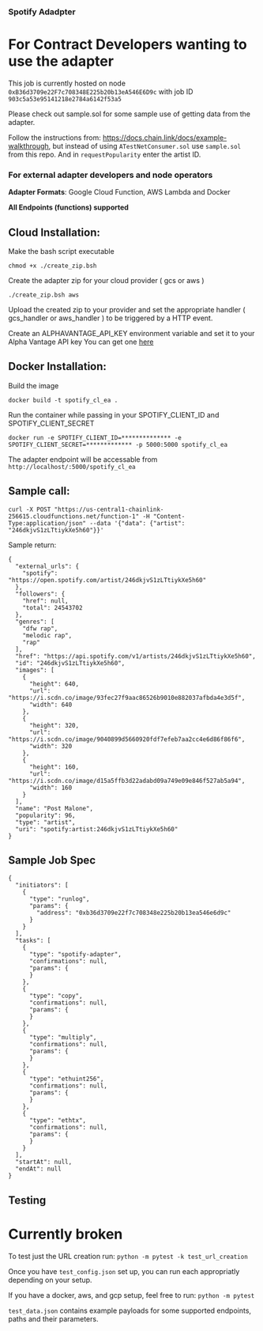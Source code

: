 ### Spotify Adadpter

# For Contract Developers wanting to use the adapter

This job is currently hosted on node `0xB36d3709e22F7c708348E225b20b13eA546E6D9c` with job ID `903c5a53e95141218e2784a6142f53a5`

Please check out sample.sol for some sample use of getting data from the adapter.

Follow the instructions from: https://docs.chain.link/docs/example-walkthrough, but instead of using `ATestNetConsumer.sol` use `sample.sol` from this repo. And in `requestPopularity` enter the artist ID. 



### For external adapter developers and node operators

**Adapter Formats**: Google Cloud Function, AWS Lambda and Docker

**All Endpoints (functions) supported** 

## Cloud Installation:
Make the bash script executable

```chmod +x ./create_zip.bsh```

Create the adapter zip for your cloud provider ( gcs or aws )

```./create_zip.bsh aws```

Upload the created zip to your provider and set the appropriate handler ( gcs_handler or aws_handler ) to be triggered by a HTTP event.

Create an ALPHAVANTAGE_API_KEY environment variable and set it to your Alpha Vantage API key
You can get one [here](https://www.alphavantage.co/support/#api-key)

## Docker Installation:
Build the image
```
docker build -t spotify_cl_ea .
```
Run the container while passing in your SPOTIFY_CLIENT_ID and SPOTIFY_CLIENT_SECRET
```
docker run -e SPOTIFY_CLIENT_ID=************** -e SPOTIFY_CLIENT_SECRET=************* -p 5000:5000 spotify_cl_ea
```
The adapter endpoint will be accessable from ```http://localhost/:5000/spotify_cl_ea```

## Sample call:
```
curl -X POST "https://us-central1-chainlink-256615.cloudfunctions.net/function-1" -H "Content-Type:application/json" --data '{"data": {"artist": "246dkjvS1zLTtiykXe5h60"}}'
```
Sample return:
```
{
  "external_urls": {
    "spotify": "https://open.spotify.com/artist/246dkjvS1zLTtiykXe5h60"
  },
  "followers": {
    "href": null,
    "total": 24543702
  },
  "genres": [
    "dfw rap",
    "melodic rap",
    "rap"
  ],
  "href": "https://api.spotify.com/v1/artists/246dkjvS1zLTtiykXe5h60",
  "id": "246dkjvS1zLTtiykXe5h60",
  "images": [
    {
      "height": 640,
      "url": "https://i.scdn.co/image/93fec27f9aac86526b9010e882037afbda4e3d5f",
      "width": 640
    },
    {
      "height": 320,
      "url": "https://i.scdn.co/image/9040899d5660920fdf7efeb7aa2cc4e6d86f86f6",
      "width": 320
    },
    {
      "height": 160,
      "url": "https://i.scdn.co/image/d15a5ffb3d22adabd09a749e09e846f527ab5a94",
      "width": 160
    }
  ],
  "name": "Post Malone",
  "popularity": 96,
  "type": "artist",
  "uri": "spotify:artist:246dkjvS1zLTtiykXe5h60"
}
```

## Sample Job Spec
```
{
  "initiators": [
    {
      "type": "runlog",
      "params": {
        "address": "0xb36d3709e22f7c708348e225b20b13ea546e6d9c"
      }
    }
  ],
  "tasks": [
    {
      "type": "spotify-adapter",
      "confirmations": null,
      "params": {
      }
    },
    {
      "type": "copy",
      "confirmations": null,
      "params": {
      }
    },
    {
      "type": "multiply",
      "confirmations": null,
      "params": {
      }
    },
    {
      "type": "ethuint256",
      "confirmations": null,
      "params": {
      }
    },
    {
      "type": "ethtx",
      "confirmations": null,
      "params": {
      }
    }
  ],
  "startAt": null,
  "endAt": null
}
```


## Testing
# Currently broken

To test just the URL creation run:
```python -m pytest -k test_url_creation```

Once you have ```test_config.json``` set up, you can run each appropriatly depending on your setup.

If you have a docker, aws, and gcp setup, feel free to run:
```python -m pytest```

```test_data.json``` contains example payloads for some supported endpoints, paths and their parameters.

